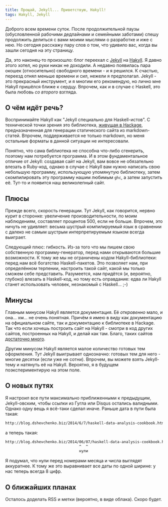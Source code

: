```yaml
---
title: Прощай, Jekyll... Приветствую, Hakyll!
tags: Hakyll, Jekyll
---
```


Доброго всем времени суток. После продолжительной паузы (обусловленной рабочими дедлайнами и семейными заботами) спешу продолжить делиться с вами моими мыслями о разработке и иже с нею. Но сегодня расскажу пару слов о том, что удивило вас, когда вы зашли сегодня на эту страницу.

Да, это наконец-то произошло: блог переехал с [Jekyll](http://jekyllrb.com) на [Hakyll](http://jaspervdj.be/hakyll/). Я давно этого хотел, но руки никак не доходили. А недавно появилась пара окошек (относительно) свободного времени - и я решился. К счастью, переезд отнял меньше времени и сил, нежели я предполагал. Jekyll - это прекрасный инструмент, и я многим его рекомендую, но лично мне Hakyll пришёлся ближе к сердцу. Впрочем, как и в случае с Haskell, это была любовь *со второго* взгляда.

## О чём идёт речь?

Воспринимайте Hakyll как "Jekyll специально для Haskell-истов". С технической точки зрения это библиотека, [живущая в Hackage](https://hackage.haskell.org/package/hakyll), предназначенная для генерации статического сайта из markdown-статей. Впрочем, поддерживается не только markdown, но меня остальные форматы в данной ситуации не интересовали.

Понятно, что сама библиотека не способна что-либо сгенерить, поэтому нам потребуется программа. И в этом фундаментальное отличие от Jekyll: создавая сайт на Jekyll, вам вовсе не обязательно влезать в Ruby-код, однако в случае с Hakyll вам нужно написать свою небольшую программу, использующую упомянутую библиотеку, затем скомпилировать эту программу нашим любимым `ghc`, а затем запустить её. Тут-то и появится наш великолепный сайт.

## Плюсы

Прежде всего, скорость генерации. Тут Jekyll, как говорится, нервно курит в сторонке: увеличение производительности, по моим наблюдениям, составляет процентов 500, если не больше. Впрочем, это ничуть не удивляет: весьма шустрый компилируемый язык в сравнении с далеко не самым шустрым интерпретируемым языком всегда выиграет.

Следующий плюс: гибкость. Из-за того что мы пишем свою собственную программу-генератор, перед нами открываются большие возможности. К тому же мы не ограничены кодом Hakyll-библиотеки: перед нам всё богатство Haskell-пакетов. Это позволяет нам, при определённом терпении, настроить такой сайт, какой мы только сможем себе представить. Разумеется, нам придётся (и, вероятно, глубоко) влезать в Haskell-код, но тому есть оправдание: едва ли Hakyll станет использовать человек, незнакомый с Haskell... ;-)

## Минусы

Главным минусом Hakyll является документация. Её *откровенно* мало, и она... хм... не очень понятная. Причём я имею в виду как документацию на официальном сайте, так и документацию к библиотеке в Hackage. Так что если хочешь построить сайт на Hakyll - смотри в код других сайтов, построенных на Hakyll, и делай как там. Благо, таких сайтов [достаточно много](http://jaspervdj.be/hakyll/examples.html).

Другим минусом Hakyll является малое количество готовых тем оформления. Тут Jekyll выигрывает однозначно: готовых тем для него - многие десятки (если уже не сотни). Впрочем, вы можете взять Jekyll-тему и натянуть её на Hakyll. Вероятно, я в будущем поэкспериментирую на этом поле.

## О новых путях

Я настроил все пути максимально приближенными к предыдущим, Jekyll-овским, чтобы ссылки из Гугла или Disqus остались валидными. Однако одну вещь я всё-таки сделал иначе. Раньше дата в пути была такая:

```bash
http://blog.dshevchenko.biz/2014/6/7/haskell-data-analysis-cookbook.html
```

а теперь такая:

```bash
http://blog.dshevchenko.biz/2014/06/07/haskell-data-analysis-cookbook.html
                                 ^  ^
                                 нули
```

Я подумал, что нули перед номерами месяца и числа выглядят аккуратнее. К тому же это выравнивает все даты по одной ширине: у нас теперь всегда 8 цифр. 

## О ближайших планах

Осталось доделать RSS и метки (вероятно, в виде облака). Скоро будет.


